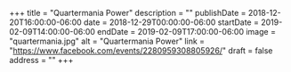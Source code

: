 +++
title = "Quartermania Power"
description = ""
publishDate = 2018-12-20T16:00:00-06:00
date = 2018-12-29T00:00:00-06:00
startDate = 2019-02-09T14:00:00-06:00
endDate = 2019-02-09T17:00:00-06:00
image = "quartermania.jpg"
alt = "Quartermania Power"
link = "https://www.facebook.com/events/2280959308805926/"
draft = false
address = ""
+++
